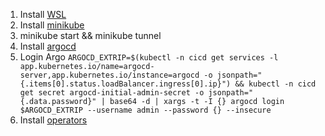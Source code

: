 1. Install [WSL](./docs/wsl.md)
2. Install [minikube](./docs/minikube.md)
3. minikube start && minikube tunnel
4. Install [argocd](./docs/argocd.md)
5. Login Argo
 `ARGOCD_EXTRIP=$(kubectl -n cicd get services -l app.kubernetes.io/name=argocd-server,app.kubernetes.io/instance=argocd -o jsonpath="{.items[0].status.loadBalancer.ingress[0].ip}") && kubectl -n cicd get secret argocd-initial-admin-secret -o jsonpath="{.data.password}" | base64 -d | xargs -t -I {} argocd login $ARGOCD_EXTRIP --username admin --password {} --insecure`
5. Install [operators](./docs/operators/README.md)
